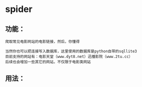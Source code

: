 spider
======

功能：
-----
    爬取常见电影网站的电影链接，然后，你懂得
    
    当然你也可以把连接写入数据库，这里使用的数据库是python自带的sqllite3
    目前支持的网站有：电影天堂（www.dyt8.net）迅播影院（www.2tu.cc）
    后续也会增加一些其它的网站，不仅限于电影类网站
    
用法：
-----
    
    
